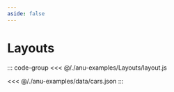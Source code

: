```yaml
---
aside: false
---
```

<script setup>
import { layout } from '../anu-examples/Layouts/layout.js'
//import singleView  from '../vue_components/singleView.vue'

</script>

# Layouts

<singleView :scene="layout" />

::: code-group
<<< @/./anu-examples/Layouts/layout.js 

<<< @/./anu-examples/data/cars.json
:::